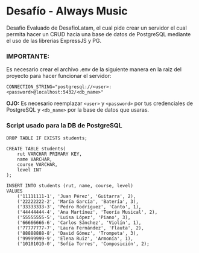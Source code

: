 # Desafío - Always Music

Desafio Evaluado de DesafioLatam, el cual pide crear un servidor el cual permita hacer un CRUD hacia una base de datos de PostgreSQL mediante el uso de las librerias ExpressJS y PG.

### IMPORTANTE:
Es necesario crear el archivo .env de la siguiente manera en la raiz del proyecto para hacer funcionar el servidor:
```
CONNECTION_STRING="postgresql://<user>:<password>@localhost:5432/<db_name>"
```
**OJO:** Es necesario reemplazar ```<user>``` y ```<password>``` por tus credenciales de PostgreSQL y ```<db_name>``` por la base de datos que usaras.

### Script usado para la DB de PostgreSQL
```
DROP TABLE IF EXISTS students;

CREATE TABLE students(
    rut VARCHAR PRIMARY KEY,
    name VARCHAR,
    course VARCHAR,
    level INT
);

INSERT INTO students (rut, name, course, level)
VALUES
    ('11111111-1', 'Juan Pérez', 'Guitarra', 2),
    ('22222222-2', 'María García', 'Batería', 3),
    ('33333333-3', 'Pedro Rodríguez', 'Canto', 1),
    ('44444444-4', 'Ana Martínez', 'Teoría Musical', 2),
    ('55555555-5', 'Luisa López', 'Piano', 3),
    ('66666666-6', 'Carlos Sánchez', 'Violín', 1),
    ('77777777-7', 'Laura Fernández', 'Flauta', 2),
    ('88888888-8', 'David Gómez', 'Trompeta', 3),
    ('99999999-9', 'Elena Ruiz', 'Armonía', 1),
    ('10101010-0', 'Sofía Torres', 'Composición', 2);
	
```